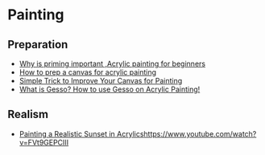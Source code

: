 # Painting

## Preparation
- [Why is priming important ,Acrylic painting for beginners](https://www.youtube.com/watch?v=ASceo_Ce1pg)
- [How to prep a canvas for acrylic painting](https://www.youtube.com/watch?v=j3uhQELnzR8)
- [Simple Trick to Improve Your Canvas for Painting](https://www.youtube.com/watch?v=_9lrRyr_zW8)
- [What is Gesso? How to use Gesso on Acrylic Painting!](https://www.youtube.com/watch?v=eHe7MC732eU)

## Realism

- [Painting a Realistic Sunset in Acrylics]()https://www.youtube.com/watch?v=FVt9GEPCIII
